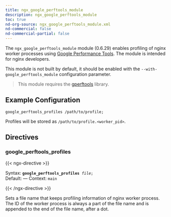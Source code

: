 ```yaml
---
title: ngx_google_perftools_module
description: ngx_google_perftools_module
toc: true
nd-org-source: ngx_google_perftools_module.xml
nd-commercial: false
nd-commercial-partial: false
---
```



<!--
      ********************************************************************************
      🛑 WARNING: AUTOGENERATED FILE - DO NOT EDIT 🛑 This Markdown file was
      automatically generated from the source XML documentation. Any manual
      changes made directly to this file will be overwritten. To request or
      suggest changes, please edit the source XML files instead.
      https://github.com/nginx/nginx.org/tree/main/xml/en
      ********************************************************************************
      -->


The `ngx_google_perftools_module` module (0.6.29) enables
profiling of nginx worker processes using
[Google Performance Tools](https://github.com/gperftools/gperftools).
The module is intended for nginx developers.

This module is not built by default, it should be enabled with the
`--with-google_perftools_module`
configuration parameter.

> This module requires the [gperftools](https://github.com/gperftools/gperftools) library.

## Example Configuration


```nginx 
google_perftools_profiles /path/to/profile;
 ```


Profiles will be stored as
`/path/to/profile.<worker_pid>`.
## Directives

### google_perftools_profiles

{{< ngx-directive >}}

<tr>
<th>Syntax: </th>
<td><code><strong>google_perftools_profiles</strong> <i>file</i>;</code><br/></td>
</tr><tr>
<th>Default: </th>
<td>
      —
    </td>
</tr><tr>
<th>Context: </th>
<td><code>main</code></td>
</tr>

{{< /ngx-directive >}}


Sets a file name that keeps profiling information of
nginx worker process.
The ID of the worker process is always a part of the file name
and is appended to the end of the file name, after a dot.
